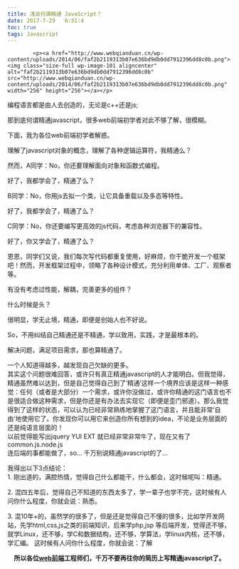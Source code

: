 ```yaml
---
title: 浅谈何谓精通 JavaScript？
date: 2017-7-29   6:51:4
toc: true
tags: Javascript
---
```


			<p><a href="http://www.webqianduan.cn/wp-content/uploads/2014/06/faf2b2119313b07e636bd9db0dd7912396dd8c0b.png"><img class="size-full wp-image-101 aligncenter" alt="faf2b2119313b07e636bd9db0dd7912396dd8c0b" src="http://www.webqianduan.cn/wp-content/uploads/2014/06/faf2b2119313b07e636bd9db0dd7912396dd8c0b.png" width="256" height="256"></a></p>
<p>编程语言都是由人去创造的，无论是c++还是js;</p>
<p>那到底何谓精通javascript，很多web前端初学者对此不够了解，很模糊。</p>
<p>下面，我为各位web前端初学者解惑。</p>
<p>理解了javascript对象的概念，理解了各种逻辑运算符，我精通么？</p>
<p>然而，A同学：No，你还要理解面向对象和函数式编程。</p>
<p>好了，我都学会了，精通了么？</p>
<p>B同学：No，你用js去拟一个类，让它具备重载以及多态等特性。</p>
<p>好了，我都学会了，精通了么？</p>
<p>C同学：No，你还要编写更高效的js代码，考虑各种浏览器下的兼容性。</p>
<p>好了，你又学会了，精通了么？</p>
<p>恩恩，同学们又说，我们每次写代码都重复使用，好麻烦，你干脆开发一个框架吧！然而，开发框架过程中，领略了各种设计模式，充分利用单体、工厂、观察者等。</p>
<p>有没有考虑过性能，解耦，完善更多的组件？</p>
<p>什么时候是头？</p>
<p>很明显，学无止境，精通，即便是创始人也不好说。</p>
<p>So，不用纠结自己精通还是不精通，学以致用，实践，才是最根本的。</p>
<p>解决问题，满足项目需求，那也算精通了。</p>
<p>一个人知道得越多，越发现自己欠缺的更多。<br>
其实这个问题很难回答，或许只有真正精通javascript的人才能明白。但我觉得，精通虽然难以达到，但是自己觉得自己到了‘精通’这样一个境界应该是这样一种感觉：任何（或者是大部分）一个需求，或许你没做过，或许你精通的这门语言也不是很适合做这种需求，但是你还是有办法去实现它（即便是歪门邪道）。那么我觉得到了这样的状态，可以认为已经非常熟练地掌握了这门语言，并且能非常‘自由’地使用它了。你发现你可以用它来创造你所有想到的idea，不论是业务层面的还是纯语言层面的！<br>
以前觉得能写出jquery YUI EXT 就已经非常非常牛了，现在又有了common.js.node.js<br>
连后端的事都能做了，so… 千万别说精通javascript的了…</p>
<p>我得出以下3点结论：<br>
1. 刚出道的，满腔热情，觉得自己什么都能干，什么都会，这时候呢叫：精通。</p>
<p>2. 混四五年后，觉得自己不知道的东西太多了，学一辈子也学不完，这时候有人问你什么程度，你就会说：熟悉。</p>
<p>3. 混10年+的，虽然学的很多了，但是还是觉得自己不懂的很多，比如学开发网站，先学html,css,js之类的前端知识，后来学php,jsp 等后端开发，觉得还不够，就学Linux，还不够，学C和数据结构，还不够，学算法，学linux内核，还不够，学汇编。 这时候有人问你什么程度，你就会说：了解</p>
<p style="text-align: center;"><strong>所以各位<a title="web前端" href="http://www.webqianduan.cn">web前端</a>工程师们，千万不要再往你的简历上写精通javascript了。</strong></p>
<p style="text-align: center;">
</p>		